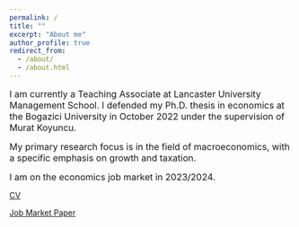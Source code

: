 ```yaml
---
permalink: /
title: ""
excerpt: "About me"
author_profile: true
redirect_from: 
  - /about/
  - /about.html
---
```


<span style="font-size:16px;">I am currently a Teaching Associate at Lancaster University Management School. I defended my Ph.D. thesis in economics at the Bogazici University in October 2022 under the supervision of Murat Koyuncu.</span>

<span style="font-size:16px;">My primary research focus is in the field of macroeconomics, with a specific emphasis on growth and taxation.</span>

<span style="font-size:16px;"> I am on the economics job market in 2023/2024.</span>

<span style="color:Black; font-size: 14px"> [CV](https://kubrahoke.github.io/files/Resume.pdf) </span>

<span style="color:Black; font-size: 14px"> [Job Market Paper](https://kubrahoke.github.io/files/Job_Market_Paper.pdf) </span>


